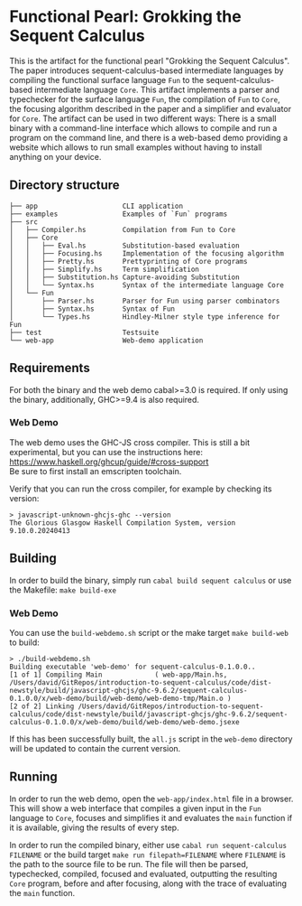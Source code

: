 # Functional Pearl: Grokking the Sequent Calculus

This is the artifact for the functional pearl "Grokking the Sequent Calculus".
The paper introduces sequent-calculus-based intermediate languages by compiling the functional surface language `Fun` to the sequent-calculus-based intermediate language `Core`.
This artifact implements a parser and typechecker for the surface language `Fun`, the compilation of `Fun` to `Core`, the focusing algorithm described in the paper and a simplifier and evaluator for `Core`.
The artifact can be used in two different ways: There is a small binary with a command-line interface which allows to compile and run a program on the command line, and there is a web-based demo providing a website which allows to run small examples without having to install anything on your device.

## Directory structure

```text
├── app                     CLI application
├── examples                Examples of `Fun` programs
├── src
│   ├── Compiler.hs         Compilation from Fun to Core
│   ├── Core
│   │   ├── Eval.hs         Substitution-based evaluation
│   │   ├── Focusing.hs     Implementation of the focusing algorithm
│   │   ├── Pretty.hs       Prettyprinting of Core programs
│   │   ├── Simplify.hs     Term simplification
│   │   ├── Substitution.hs Capture-avoiding Substitution
│   │   └── Syntax.hs       Syntax of the intermediate language Core
│   └── Fun
│       ├── Parser.hs       Parser for Fun using parser combinators
│       ├── Syntax.hs       Syntax of Fun
│       └── Types.hs        Hindley-Milner style type inference for Fun
├── test                    Testsuite
└── web-app                 Web-demo application

```

## Requirements

For both the binary and the web demo cabal>=3.0 is required.
If only using the binary, additionally, GHC>=9.4 is also required.

### Web Demo

The web demo uses the GHC-JS cross compiler.
This is still a bit experimental, but you can use the instructions here: https://www.haskell.org/ghcup/guide/#cross-support  
Be sure to first install an emscripten toolchain.

Verify that you can run the cross compiler, for example by checking its version:

```console
> javascript-unknown-ghcjs-ghc --version
The Glorious Glasgow Haskell Compilation System, version 9.10.0.20240413

```
## Building

In order to build the binary, simply run `cabal build sequent calculus` or use the Makefile: `make build-exe`

### Web Demo
You can use the `build-webdemo.sh` script or the make target `make build-web` to build:

```console
> ./build-webdemo.sh
Building executable 'web-demo' for sequent-calculus-0.1.0.0..
[1 of 1] Compiling Main             ( web-app/Main.hs, /Users/david/GitRepos/introduction-to-sequent-calculus/code/dist-newstyle/build/javascript-ghcjs/ghc-9.6.2/sequent-calculus-0.1.0.0/x/web-demo/build/web-demo/web-demo-tmp/Main.o )
[2 of 2] Linking /Users/david/GitRepos/introduction-to-sequent-calculus/code/dist-newstyle/build/javascript-ghcjs/ghc-9.6.2/sequent-calculus-0.1.0.0/x/web-demo/build/web-demo/web-demo.jsexe
```

If this has been successfully built, the `all.js` script in the `web-demo` directory will be updated to contain the current version.

## Running

In order to run the web demo, open the `web-app/index.html` file in a browser.
This will show a web interface that compiles a given input in the `Fun` language to `Core`, focuses and simplifies it and evaluates the `main` function if it is available, giving the results of every step.

In order to run the compiled binary, either use `cabal run sequent-calculus FILENAME` or the build target `make run filepath=FILENAME` where `FILENAME` is the path to the source file to be run.
The file will then be parsed, typechecked, compiled, focused and evaluated, outputting the resulting `Core` program, before and after focusing, along with the trace of evaluating the `main` function.

